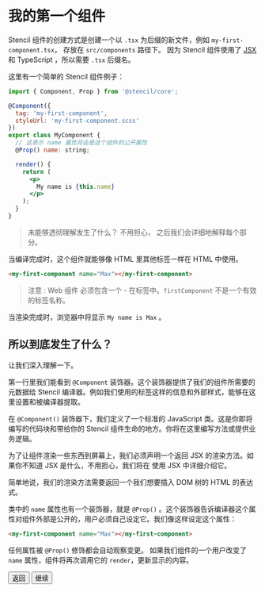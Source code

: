 # 我的第一个组件

Stencil 组件的创建方式是创建一个以 `.tsx` 为后缀的新文件，例如 `my-first-component.tsx`， 存放在 `src/components` 路径下。 
因为 Stencil 组件使用了 [JSX](https://facebook.github.io/react/docs/introducing-jsx.html) 和 TypeScript ，所以需要 `.tsx` 后缀名。

这里有一个简单的 Stencil 组件例子：

```jsx
import { Component, Prop } from '@stencil/core';

@Component({
  tag: 'my-first-component',
  styleUrl: 'my-first-component.scss'
})
export class MyComponent {
  // 这表示 name 属性将会是这个组件的公开属性
  @Prop() name: string;

  render() {
    return (
      <p>
        My name is {this.name}
      </p>
    );
  }
}
```

> 未能够透彻理解发生了什么？ 不用担心， 之后我们会详细地解释每个部分。

当编译完成时，这个组件就能够像 HTML 里其他标签一样在 HTML 中使用。

```html
<my-first-component name="Max"></my-first-component>
```

> 注意 : Web 组件 必须包含一个 - 在标签中。`firstComponent` 不是一个有效的标签名称。

当渲染完成时，浏览器中将显示 `My name is Max` 。

## 所以到底发生了什么？

让我们深入理解一下。

第一行里我们能看到 `@Component` 装饰器。这个装饰器提供了我们的组件所需要的元数据给 Stencil 编译器。例如我们使用的标签这样的信息和外部样式，能够在这里设置和被编译器提取。

在 `@Component()` 装饰器下，我们定义了一个标准的 JavaScript 类。这是你即将编写的代码块和带给你的 Stencil 组件生命的地方。你将在这里编写方法或提供业务逻辑。

为了让组件渲染一些东西到屏幕上，我们必须声明一个返回 JSX 的渲染方法。如果你不知道 JSX 是什么，不用担心，我们将在 <stencil-route-link url="/docs/templating">使用 JSX</stencil-router-link> 中详细介绍它。

简单地说，我们的渲染方法需要返回一个我们想要插入 DOM 树的 HTML 的表达式。

类中的 `name` 属性也有一个装饰器，就是 `@Prop()` 。这个装饰器告诉编译器这个属性对组件外部是公开的，用户必须自己设定它。我们像这样设定这个属性：

```html
<my-first-component name="Max"></my-first-component>
```

任何属性被 `@Prop()` 修饰都会自动观察变更。 如果我们组件的一个用户改变了 `name` 属性，组件将再次调用它的 `render`，更新显示的内容。

<stencil-route-link url="/docs/getting-started" router="#router" custom="true">
  <button class="backButton">
    返回
  </button>
</stencil-route-link>

<stencil-route-link url="/docs/templating" custom="true">
  <button class="nextButton">
    继续
  </button>
</stencil-route-link>
